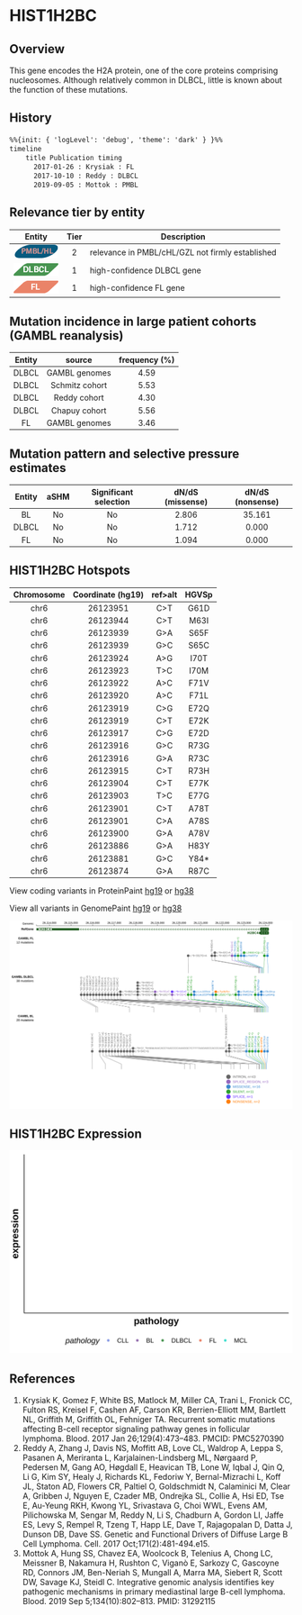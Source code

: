 # HIST1H2BC

## Overview
This gene encodes the H2A protein, one of the core proteins comprising nucleosomes. Although relatively common in DLBCL, little is known about the function of these mutations. 

## History
```mermaid
%%{init: { 'logLevel': 'debug', 'theme': 'dark' } }%%
timeline
    title Publication timing
      2017-01-26 : Krysiak : FL
      2017-10-10 : Reddy : DLBCL
      2019-09-05 : Mottok : PMBL
```

## Relevance tier by entity

|Entity|Tier|Description               |
|:------:|:----:|--------------------------|
|![PMBL](images/icons/PMBL_tier2.png)|2|relevance in PMBL/cHL/GZL not firmly established|
|![DLBCL](images/icons/DLBCL_tier1.png) |1   |high-confidence DLBCL gene|
|![FL](images/icons/FL_tier1.png)    |1   |high-confidence FL gene   |

## Mutation incidence in large patient cohorts (GAMBL reanalysis)

|Entity|source        |frequency (%)|
|:------:|:--------------:|:-------------:|
|DLBCL |GAMBL genomes |4.59         |
|DLBCL |Schmitz cohort|5.53         |
|DLBCL |Reddy cohort  |4.30         |
|DLBCL |Chapuy cohort |5.56         |
|FL    |GAMBL genomes |3.46         |

## Mutation pattern and selective pressure estimates

|Entity|aSHM|Significant selection|dN/dS (missense)|dN/dS (nonsense)|
|:------:|:----:|:---------------------:|:----------------:|:----------------:|
|BL    |No  |No                   |2.806           |35.161          |
|DLBCL |No  |No                   |1.712           | 0.000          |
|FL    |No  |No                   |1.094           | 0.000          |




## HIST1H2BC Hotspots

| Chromosome |Coordinate (hg19) | ref>alt | HGVSp | 
 | :---:| :---: | :--: | :---: |
| chr6 | 26123951 | C>T | G61D |
| chr6 | 26123944 | C>T | M63I |
|chr6|26123939|G>A|S65F| 
|chr6|26123939|G>C|S65C| 
|chr6|26123924|A>G|I70T| 
|chr6|26123923|T>C|I70M| 
|chr6|26123922|A>C|F71V| 
|chr6|26123920|A>C|F71L| 
|chr6|26123919|C>G|E72Q| 
|chr6|26123919|C>T|E72K| 
|chr6|26123917|C>G|E72D| 
|chr6|26123916|G>C|R73G|
|chr6|26123916|G>A|R73C| 
|chr6|26123915|C>T|R73H| 
|chr6|26123904|C>T|E77K| 
|chr6|26123903|T>C|E77G| 
|chr6|26123901|C>T|A78T| 
|chr6|26123901|C>A|A78S| 
|chr6|26123900|G>A|A78V| 
| chr6 | 26123886 | G>A | H83Y |
| chr6 | 26123881 | G>C | Y84* |
| chr6 | 26123874 | G>A | R87C |

View coding variants in ProteinPaint [hg19](https://morinlab.github.io/LLMPP/GAMBL/HIST1H2BC_protein.html)  or [hg38](https://morinlab.github.io/LLMPP/GAMBL/HIST1H2BC_protein_hg38.html)

View all variants in GenomePaint [hg19](https://morinlab.github.io/LLMPP/GAMBL/HIST1H2BC.html)  or [hg38](https://morinlab.github.io/LLMPP/GAMBL/HIST1H2BC_hg38.html)

![](images/proteinpaint/HIST1H2BC.svg)

## HIST1H2BC Expression
![](images/gene_expression/HIST1H2BC_by_pathology.svg)
<!-- ORIGIN: reddyGeneticFunctionalDrivers2017 -->
<!-- PMBL: mottokIntegrativeGenomicAnalysis2019b -->
<!-- FL: krysiakRecurrentSomaticMutations2017b -->
<!-- DLBCL: reddyGeneticFunctionalDrivers2017 -->

## References
1.  Krysiak K, Gomez F, White BS, Matlock M, Miller CA, Trani L, Fronick CC, Fulton RS, Kreisel F, Cashen AF, Carson KR, Berrien-Elliott MM, Bartlett NL, Griffith M, Griffith OL, Fehniger TA. Recurrent somatic mutations affecting B-cell receptor signaling pathway genes in follicular lymphoma. Blood. 2017 Jan 26;129(4):473–483. PMCID: PMC5270390
2.  Reddy A, Zhang J, Davis NS, Moffitt AB, Love CL, Waldrop A, Leppa S, Pasanen A, Meriranta L, Karjalainen-Lindsberg ML, Nørgaard P, Pedersen M, Gang AO, Høgdall E, Heavican TB, Lone W, Iqbal J, Qin Q, Li G, Kim SY, Healy J, Richards KL, Fedoriw Y, Bernal-Mizrachi L, Koff JL, Staton AD, Flowers CR, Paltiel O, Goldschmidt N, Calaminici M, Clear A, Gribben J, Nguyen E, Czader MB, Ondrejka SL, Collie A, Hsi ED, Tse E, Au-Yeung RKH, Kwong YL, Srivastava G, Choi WWL, Evens AM, Pilichowska M, Sengar M, Reddy N, Li S, Chadburn A, Gordon LI, Jaffe ES, Levy S, Rempel R, Tzeng T, Happ LE, Dave T, Rajagopalan D, Datta J, Dunson DB, Dave SS. Genetic and Functional Drivers of Diffuse Large B Cell Lymphoma. Cell. 2017 Oct;171(2):481-494.e15. 
3.  Mottok A, Hung SS, Chavez EA, Woolcock B, Telenius A, Chong LC, Meissner B, Nakamura H, Rushton C, Viganò E, Sarkozy C, Gascoyne RD, Connors JM, Ben-Neriah S, Mungall A, Marra MA, Siebert R, Scott DW, Savage KJ, Steidl C. Integrative genomic analysis identifies key pathogenic mechanisms in primary mediastinal large B-cell lymphoma. Blood. 2019 Sep 5;134(10):802–813. PMID: 31292115
